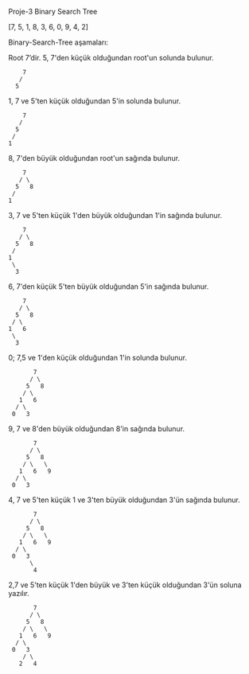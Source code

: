 Proje-3 Binary Search Tree 

[7, 5, 1, 8, 3, 6, 0, 9, 4, 2] 

Binary-Search-Tree aşamaları:

Root 7’dir. 5, 7'den küçük olduğundan root'un solunda bulunur.

        7
       /
      5

1, 7 ve 5'ten küçük olduğundan 5'in solunda bulunur.

        7
       /
      5
     /
    1

8, 7'den büyük olduğundan root'un sağında bulunur.

        7
       / \
      5   8
     /
    1

3, 7 ve 5'ten küçük 1'den büyük olduğundan 1'in sağında bulunur.

        7
       / \
      5   8
     /
    1
     \
      3

6, 7'den küçük 5'ten büyük olduğundan 5'in sağında bulunur.

        7
       / \
      5   8
     / \
    1   6
     \
      3

0; 7,5 ve 1'den küçük olduğundan 1'in solunda bulunur.

           7
          / \
         5   8
        / \
       1   6
      / \
     0   3

9, 7 ve 8'den büyük olduğundan 8'in sağında bulunur.

           7
          / \
         5   8
        / \   \
       1   6   9
      / \
     0   3

4, 7 ve 5'ten küçük 1 ve 3'ten büyük olduğundan 3'ün sağında bulunur.

           7
          / \
         5   8
        / \   \
       1   6   9
      / \
     0   3
          \
           4

2,7 ve 5'ten küçük 1'den büyük ve 3'ten küçük olduğundan 3'ün soluna yazılır.

           7
          / \
         5   8
        / \   \
       1   6   9
      / \
     0   3
        / \
       2   4 



     



    
        

